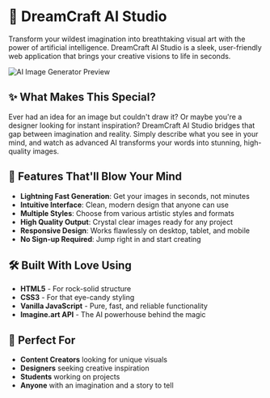 # 🎨 DreamCraft AI Studio

Transform your wildest imagination into breathtaking visual art with the power of artificial intelligence. DreamCraft AI Studio is a sleek, user-friendly web application that brings your creative visions to life in seconds.

![AI Image Generator Preview]([https://via.placeholder.com/800x400/6366f1/ffffff?text=DreamCraft+AI+Studio](https://res.cloudinary.com/dloz4hyof/image/upload/v1750706312/2025-06-24_00-15_w4pwa1.png))

## ✨ What Makes This Special?

Ever had an idea for an image but couldn't draw it? Or maybe you're a designer looking for instant inspiration? DreamCraft AI Studio bridges that gap between imagination and reality. Simply describe what you see in your mind, and watch as advanced AI transforms your words into stunning, high-quality images.

## 🚀 Features That'll Blow Your Mind

- **Lightning Fast Generation**: Get your images in seconds, not minutes
- **Intuitive Interface**: Clean, modern design that anyone can use
- **Multiple Styles**: Choose from various artistic styles and formats
- **High Quality Output**: Crystal clear images ready for any project
- **Responsive Design**: Works flawlessly on desktop, tablet, and mobile
- **No Sign-up Required**: Jump right in and start creating

## 🛠️ Built With Love Using

- **HTML5** - For rock-solid structure
- **CSS3** - For that eye-candy styling
- **Vanilla JavaScript** - Pure, fast, and reliable functionality
- **Imagine.art API** - The AI powerhouse behind the magic

## 🎯 Perfect For

- **Content Creators** looking for unique visuals
- **Designers** seeking creative inspiration
- **Students** working on projects
- **Anyone** with an imagination and a story to tell
